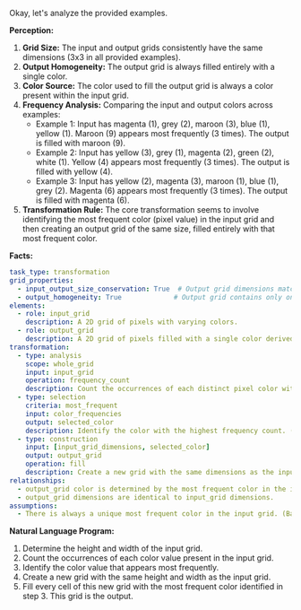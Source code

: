 Okay, let's analyze the provided examples.

**Perception:**

1.  **Grid Size:** The input and output grids consistently have the same dimensions (3x3 in all provided examples).
2.  **Output Homogeneity:** The output grid is always filled entirely with a single color.
3.  **Color Source:** The color used to fill the output grid is always a color present within the input grid.
4.  **Frequency Analysis:** Comparing the input and output colors across examples:
    *   Example 1: Input has magenta (1), grey (2), maroon (3), blue (1), yellow (1). Maroon (9) appears most frequently (3 times). The output is filled with maroon (9).
    *   Example 2: Input has yellow (3), grey (1), magenta (2), green (2), white (1). Yellow (4) appears most frequently (3 times). The output is filled with yellow (4).
    *   Example 3: Input has yellow (2), magenta (3), maroon (1), blue (1), grey (2). Magenta (6) appears most frequently (3 times). The output is filled with magenta (6).
5.  **Transformation Rule:** The core transformation seems to involve identifying the most frequent color (pixel value) in the input grid and then creating an output grid of the same size, filled entirely with that most frequent color.

**Facts:**


```yaml
task_type: transformation
grid_properties:
  - input_output_size_conservation: True  # Output grid dimensions match input grid dimensions.
  - output_homogeneity: True             # Output grid contains only one color.
elements:
  - role: input_grid
    description: A 2D grid of pixels with varying colors.
  - role: output_grid
    description: A 2D grid of pixels filled with a single color derived from the input.
transformation:
  - type: analysis
    scope: whole_grid
    input: input_grid
    operation: frequency_count
    description: Count the occurrences of each distinct pixel color within the input grid.
  - type: selection
    criteria: most_frequent
    input: color_frequencies
    output: selected_color
    description: Identify the color with the highest frequency count. (Assumes no ties or defines a tie-breaker based on observed data - none seen yet).
  - type: construction
    input: [input_grid_dimensions, selected_color]
    output: output_grid
    operation: fill
    description: Create a new grid with the same dimensions as the input grid, filling all pixels with the selected_color.
relationships:
  - output_grid color is determined by the most frequent color in the input_grid.
  - output_grid dimensions are identical to input_grid dimensions.
assumptions:
  - There is always a unique most frequent color in the input grid. (Based on provided examples).
```


**Natural Language Program:**

1.  Determine the height and width of the input grid.
2.  Count the occurrences of each color value present in the input grid.
3.  Identify the color value that appears most frequently.
4.  Create a new grid with the same height and width as the input grid.
5.  Fill every cell of this new grid with the most frequent color identified in step 3. This grid is the output.